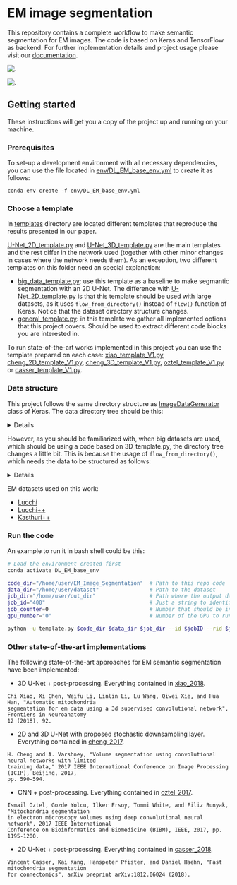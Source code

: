 # EM image segmentation

This repository contains a complete workflow to make semantic segmentation for EM images. The code is based on Keras and TensorFlow as backend. For further implementation details and project usage please visit our [documentation](https://em-image-segmentation.readthedocs.io/en/latest/).

![.](https://github.com/danifranco/EM_Image_Segmentation/blob/master/docs/source/img/predictions.gif)

![.](https://github.com/danifranco/EM_Image_Segmentation/blob/master/docs/source/img/predictions2.gif)

## Getting started 
These instructions will get you a copy of the project up and running on your machine.

### Prerequisites
To set-up a development environment with all necessary dependencies, you can use the  file located in [env/DL_EM_base_env.yml](env/DL_EM_base_env.yml) to create it as follows:

```
conda env create -f env/DL_EM_base_env.yml
```

### Choose a template
In [templates](templates/) directory are located different templates that reproduce the results presented in our paper. 

[U-Net_2D_template.py](templates/U-Net_2D_template.py) and [U-Net_3D_template.py](templates/U-Net_3D_template.py) are the main templates and the rest differ in the network used (together with other minor changes in cases where the network needs them). As an exception, two different templates on this folder need an special explanation:

- [big_data_template.py](templates/big_data_template.py): use this template as a baseline to make segmantic segmentation with an 2D U-Net. The difference with [U-Net_2D_template.py](templates/U-Net_2D_template.py) is that this template should be used with large datasets, as it uses `flow_from_directory()` instead of `flow()` function of Keras. Notice that the dataset directory structure changes.
- [general_template.py](templates/general_template.py): in this template we gather all implemented options that this project covers. Should be used to extract different code blocks you are interested in. 

To run state-of-the-art works implemented in this project you can use the template prepared on each case: [xiao_template_V1.py](sota_implementations/xiao_2018/xiao_template_V1.py), [cheng_2D_template_V1.py](sota_implementations/cheng_2017/cheng_2D_template_V1.py), [cheng_3D_template_V1.py](sota_implementations/cheng_2017/cheng_3D_template_V1.py), [oztel_template_V1.py](sota_implementations/oztel_2017/oztel_template_V1.py) or [casser_template_V1.py](sota_implementations/casser_2018/casser_template_V1.py). 

### Data structure

This project follows the same directory structure as [ImageDataGenerator](https://keras.io/preprocessing/image/) class of Keras. The data directory tree should be this:

<details> <summary>Details</summary>

```
dataset/
├── test
│   ├── x
│   │   ├── testing-0001.tif
│   │   ├── testing-0002.tif
│   │   ├── . . .
│   └── y
│       ├── testing_groundtruth-0001.tif
│       ├── testing_groundtruth-0002.tif
│       ├── . . .
└── train
    ├── x
    │   ├── training-0001.tif
    │   ├── training-0002.tif
    │   ├── . . .
    └── y
        ├── training_groundtruth-0001.tif
        ├── training_groundtruth-0002.tif
        ├── . . .
```

</details>

However, as you should be familiarized with, when big datasets are used, which should be using a code based on 3D_template.py, the directory tree changes a little bit. This is because the usage of `flow_from_directory()`, which needs the data to be structured as follows:

<details> <summary>Details</summary>

```
dataset/
├── test
│   ├── x
│   │   └── x
│   │       ├── im0500.png
│   │       ├── im0501.png
│   │       ├── . . .
│   └── y
│       └── y
│   │       ├── im0500.png
│   │       ├── im0501.png
│   │       ├── . . .
└── train
    ├── x
    │   └── x
    │       ├── im0500.png
    │       ├── im0501.png
    │       ├── . . .
    └── y
        └── y
            ├── mask_0097.tif
            ├── mask_0098.tif
            ├── mask_0097.tif
            ├── . . .
```
</details>

EM datasets used on this work:
- [Lucchi](https://www.epfl.ch/labs/cvlab/data/data-em/ "EPFL")
- [Lucchi++](https://sites.google.com/view/connectomics/ "Lucchi++")
- [Kasthuri++](https://sites.google.com/view/connectomics/ "Kasthuri++")

### Run the code 
An example to run it in bash shell could be this:
```Bash
# Load the environment created first
conda activate DL_EM_base_env     

code_dir="/home/user/EM_Image_Segmentation"  # Path to this repo code 
data_dir="/home/user/dataset"                # Path to the dataset
job_dir="/home/user/out_dir"                 # Path where the output data will be generated
job_id="400"                                 # Just a string to identify the job 
job_counter=0                                # Number that should be increased when one need to run the same job multiple times
gpu_number="0"                               # Number of the GPU to run the job in (according to 'nvidia-smi' command)

python -u template.py $code_dir $data_dir $job_dir --id $jobID --rid $jobCounter --gpu $gpu_number 
```

### Other state-of-the-art implementations

The following state-of-the-art approaches for EM semantic segmentation have been implemented:

- 3D U-Net + post-processing. Everything contained in [xiao_2018](sota_implementations/xiao_2018). 
```
Chi Xiao, Xi Chen, Weifu Li, Linlin Li, Lu Wang, Qiwei Xie, and Hua Han, "Automatic mitochondria 
segmentation for em data using a 3d supervised convolutional network", Frontiers in Neuroanatomy 
12 (2018), 92.
```

- 2D and 3D U-Net with proposed stochastic downsampling layer. Everything contained in [cheng_2017](sota_implementations/cheng_2017).
```
H. Cheng and A. Varshney, "Volume segmentation using convolutional neural networks with limited 
training data," 2017 IEEE International Conference on Image Processing (ICIP), Beijing, 2017, 
pp. 590-594.
```

- CNN + post-processing. Everything contained in [oztel_2017](sota_implementations/oztel_2017).
```
Ismail Oztel, Gozde Yolcu, Ilker Ersoy, Tommi White, and Filiz Bunyak, "Mitochondria segmentation 
in electron microscopy volumes using deep convolutional neural network", 2017 IEEE International 
Conference on Bioinformatics and Biomedicine (BIBM), IEEE, 2017, pp. 1195-1200.
``` 

- 2D U-Net + post-processing. Everything contained in [casser_2018](sota_implementations/casser_2018).
```
Vincent Casser, Kai Kang, Hanspeter Pfister, and Daniel Haehn, "Fast mitochondria segmentation 
for connectomics", arXiv preprint arXiv:1812.06024 (2018).
```

